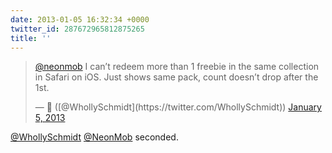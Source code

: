 ```yaml
---
date: 2013-01-05 16:32:34 +0000
twitter_id: 287672965812875265
title: ''
---
```


<blockquote class="twitter-tweet"><p lang="en" dir="ltr"><a href="https://twitter.com/NeonMob?ref_src=twsrc%5Etfw">@neonmob</a> I can’t redeem more than 1 freebie in the same collection in Safari on iOS. Just shows same pack, count doesn’t drop after the 1st.</p>&mdash; 🤧 ([@WhollySchmidt](https://twitter.com/WhollySchmidt)) <a href="https://twitter.com/WhollySchmidt/status/287669895414558720?ref_src=twsrc%5Etfw">January 5, 2013</a></blockquote>
<script async src="https://platform.twitter.com/widgets.js" charset="utf-8"></script>

[@WhollySchmidt](https://twitter.com/WhollySchmidt) [@NeonMob](https://twitter.com/NeonMob) seconded.
